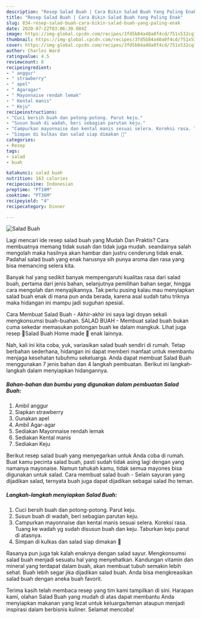 ```yaml
---
description: "Resep Salad Buah | Cara Bikin Salad Buah Yang Paling Enak"
title: "Resep Salad Buah | Cara Bikin Salad Buah Yang Paling Enak"
slug: 834-resep-salad-buah-cara-bikin-salad-buah-yang-paling-enak
date: 2020-07-22T03:06:30.084Z
image: https://img-global.cpcdn.com/recipes/3fd5b84a40a0f4cd/751x532cq70/salad-buah-foto-resep-utama.jpg
thumbnail: https://img-global.cpcdn.com/recipes/3fd5b84a40a0f4cd/751x532cq70/salad-buah-foto-resep-utama.jpg
cover: https://img-global.cpcdn.com/recipes/3fd5b84a40a0f4cd/751x532cq70/salad-buah-foto-resep-utama.jpg
author: Charles Ward
ratingvalue: 4.5
reviewcount: 8
recipeingredient:
- " anggur"
- " strawberry"
- " apel"
- " Agaragar"
- " Mayonnaise rendah lemak"
- " Kental manis"
- " Keju"
recipeinstructions:
- "Cuci bersih buah dan potong-potong. Parut keju."
- "Susun buah di wadah, beri sebagian parutan keju."
- "Campurkan mayonnaise dan kental manis sesuai selera. Koreksi rasa. Tuang ke wadah yg sudah disusun buah dan keju. Taburkan keju parut di atasnya."
- "Simpan di kulkas dan salad siap dimakan 🤗"
categories:
- Resep
tags:
- salad
- buah

katakunci: salad buah 
nutrition: 163 calories
recipecuisine: Indonesian
preptime: "PT10M"
cooktime: "PT36M"
recipeyield: "4"
recipecategory: Dinner

---
```



![Salad Buah](https://img-global.cpcdn.com/recipes/3fd5b84a40a0f4cd/751x532cq70/salad-buah-foto-resep-utama.jpg)

Lagi mencari ide resep salad buah yang Mudah Dan Praktis? Cara membuatnya memang tidak susah dan tidak juga mudah. seandainya salah mengolah maka hasilnya akan hambar dan justru cenderung tidak enak. Padahal salad buah yang enak harusnya sih punya aroma dan rasa yang bisa memancing selera kita.

Banyak hal yang sedikit banyak mempengaruhi kualitas rasa dari salad buah, pertama dari jenis bahan, selanjutnya pemilihan bahan segar, hingga cara mengolah dan menyajikannya. Tak perlu pusing kalau mau menyiapkan salad buah enak di mana pun anda berada, karena asal sudah tahu triknya maka hidangan ini mampu jadi suguhan spesial.

Cara Membuat Salad Buah - Akhir-akhir ini saya lagi doyan sekali mengkonsumsi buah-buahan. SALAD BUAH - Membuat salad buah bukan cuma sekedar memasukan potongan buah ke dalam mangkuk. Lihat juga resep 🍓Salad Buah Home made 🍇 enak lainnya.


Nah, kali ini kita coba, yuk, variasikan salad buah sendiri di rumah. Tetap berbahan sederhana, hidangan ini dapat memberi manfaat untuk membantu menjaga kesehatan tubuhmu sekeluarga. Anda dapat membuat Salad Buah menggunakan 7 jenis bahan dan 4 langkah pembuatan. Berikut ini langkah-langkah dalam menyiapkan hidangannya.

<!--inarticleads1-->

##### Bahan-bahan dan bumbu yang digunakan dalam pembuatan Salad Buah:

1. Ambil  anggur
1. Siapkan  strawberry
1. Gunakan  apel
1. Ambil  Agar-agar
1. Sediakan  Mayonnaise rendah lemak
1. Sediakan  Kental manis
1. Sediakan  Keju


Berikut resep salad buah yang menyegarkan untuk Anda coba di rumah. Buat kamu pecinta salad buah, pasti sudah tidak asing lagi dengan yang namanya mayonaise. Namun tahukah kamu, tidak semua mayones bisa digunakan untuk salad. Cara membuat salad buah - Selain sayuran yang dijadikan salad, ternyata buah juga dapat dijadikan sebagai salad lho teman. 

<!--inarticleads2-->

##### Langkah-langkah menyiapkan Salad Buah:

1. Cuci bersih buah dan potong-potong. Parut keju.
1. Susun buah di wadah, beri sebagian parutan keju.
1. Campurkan mayonnaise dan kental manis sesuai selera. Koreksi rasa. Tuang ke wadah yg sudah disusun buah dan keju. Taburkan keju parut di atasnya.
1. Simpan di kulkas dan salad siap dimakan 🤗


Rasanya pun juga tak kalah enaknya dengan salad sayur. Mengkonsumsi salad buah menjadi sesuatu hal yang menyehatkan. Kandungan vitamin dan mineral yang terdapat dalam buah, akan membuat tubuh semakin lebih sehat. Buah lebih segar jika dijadikan salad buah. Anda bisa mengkreasikan salad buah dengan aneka buah favorit. 

Terima kasih telah membaca resep yang tim kami tampilkan di sini. Harapan kami, olahan Salad Buah yang mudah di atas dapat membantu Anda menyiapkan makanan yang lezat untuk keluarga/teman ataupun menjadi inspirasi dalam berbisnis kuliner. Selamat mencoba!
